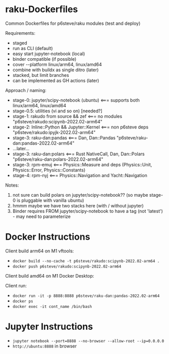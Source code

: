 # raku-Dockerfiles
Common Dockerfiles for p6steve/raku modules (test and deploy)

Requirements:
* staged
* run as CLI (default)
* easy start jupyter-notebook (local)
* binder compatible (if possible)
* cover --platform linux/arm64, linux/amd64
* combine with buildx as single ditro (later)
* stacked, but limit branches
* can be implemented as GH actions (later)

Approach / naming:
* stage-0: jupyter/scipy-notebook (ubuntu)   <=== supports both linux/arm64, linux/amd64
* stage-0.5: utilities (vi and so on)   [needed?]
* stage-1: rakudo from source && zef         <=== no modules "p6steve/rakudo:scipynb-2022.02-arm64"
* stage-2: Inline::Python && Jupyter::Kernel <=== non p6steve deps "p6steve/rakudo:ipyjk-2022.02-arm64"
* stage-3: raku-dan:pandas                   <=== Dan, Dan::Pandas "p6steve/raku-dan:pandas-2022.02-arm64"
* ...later...
* stage-3: raku-dan:polars                   <=== Rust NativeCall, Dan, Dan::Polars "p6steve/raku-dan:polars-2022.02-arm64"
* stage-3: rpm-emuj                          <=== Physics::Measure and deps (Physics::Unit, Physics::Error, Physics::Constants)
* stage-4: rpm-nyj                           <=== Physics::Navigation and Yacht::Navigation

Notes:
1. not sure can build polars on jupyter/scipy-notebook?? (so maybe stage-0 is pluggable with vanilla ubuntu)
2. hmmm maybe we have two stacks here (with / without jupyter)
3. Binder requires  FROM jupyter/scipy-notebook to have a tag (not 'latest') - may need to parameterize

# Docker Instructions

Client build arm64 on M1 vftools:

* ```docker build --no-cache -t p6steve/rakudo:scipynb-2022.02-arm64 .```
* ```docker push p6steve/rakudo:scipynb-2022.02-arm64```

Client build amd64 on M1 Docker Desktop:

Client run:

* ```docker run -it -p 8888:8888 p6steve/raku-dan:pandas-2022.02-arm64```
* ```docker ps```
* ```docker exec -it cont_name /bin/bash```

# Jupyter Instructions

* ```jupyter notebook --port=8888 --no-browser --allow-root --ip=0.0.0.0```
* ```http://ubuntu:8888``` in browser



